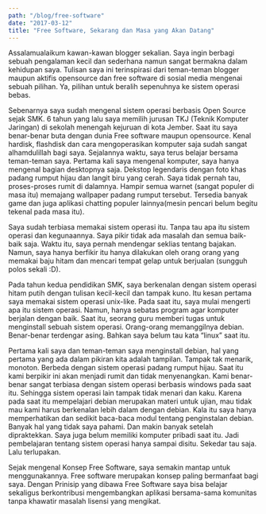 ```yaml
---
path: "/blog/free-software"
date: "2017-03-12"
title: "Free Software, Sekarang dan Masa yang Akan Datang"
---
```


Assalamualaikum kawan-kawan blogger sekalian. Saya ingin berbagi sebuah pengalaman kecil dan sederhana namun sangat bermakna dalam kehidupan saya. Tulisan saya ini terinspirasi dari teman-teman blogger maupun aktifis opensource dan free software di sosial media mengenai sebuah pilihan. Ya, pilihan untuk beralih sepenuhnya ke sistem operasi bebas.



Sebenarnya saya sudah mengenal sistem operasi berbasis Open Source sejak SMK. 6 tahun yang lalu saya memilih jurusan TKJ (Teknik Komputer Jaringan) di sekolah menengah kejuruan di kota Jember. Saat itu saya benar-benar buta dengan dunia Free software maupun opensource. Kenal hardisk, flashdisk dan cara mengoperasikan komputer saja sudah sangat alhamdulillah bagi saya. Sejalannya waktu, saya terus belajar bersama teman-teman saya. Pertama kali saya mengenal komputer, saya hanya mengenal bagian desktopnya saja. Dekstop legendaris dengan foto khas padang rumput hijau dan langit biru yang cerah. Saya tidak pernah tau, proses-proses rumit di dalamnya. Hampir semua warnet (sangat populer di masa itu) memajang wallpaper padang rumput tersebut. Tersedia banyak game dan juga aplikasi chatting populer lainnya(mesin pencari belum begitu tekenal pada masa itu).



Saya sudah terbiasa memakai sistem operasi itu. Tanpa tau apa itu sistem operasi dan kegunaannya. Saya pikir tidak ada masalah dan semua baik-baik saja. Waktu itu, saya pernah mendengar seklias tentang bajakan. Namun, saya hanya berfikir itu hanya dilakukan oleh orang orang yang memakai baju hitam dan mencari tempat gelap untuk berjualan (sungguh polos sekali :D).



Pada tahun kedua pendidikan SMK, saya berkenalan dengan sistem operasi hitam putih dengan tulisan kecil-kecil dan tampak kuno. Itu kesan pertama saya memakai sistem operasi unix-like. Pada saat itu, saya mulai mengerti apa itu sistem operasi. Namun, hanya sebatas program agar komputer berjalan dengan baik. Saat itu, seorang guru memberi tugas untuk menginstall sebuah sistem operasi. Orang-orang memanggilnya debian. Benar-benar terdengar asing. Bahkan saya belum tau kata “linux” saat itu.



Pertama kali saya dan teman-teman saya menginstall debian, hal yang pertama yang ada dalam pikiran kita adalah tampilan. Tampak tak menarik, monoton. Berbeda dengan sistem operasi padang rumput hijau. Saat itu kami berpikir ini akan menjadi rumit dan tidak menyenangkan. Kami benar-benar sangat terbiasa dengan sistem operasi berbasis windows pada saat itu. Sehingga sistem operasi lain tampak tidak menari dan kaku. Karena pada saat itu mempelajari debian merupakan materi untuk ujian, mau tidak mau kami harus berkenalan lebih dalam dengan debian. Kala itu saya hanya memperhatikan dan sedikit baca-baca modul tentang penginstalan debian. Banyak hal yang tidak saya pahami. Dan makin banyak setelah dipraktekkan. Saya juga belum memiliki komputer pribadi saat itu. Jadi pembelajaran tentang sistem operasi hanya sampai disitu. Sekedar tau saja. Lalu terlupakan.



Sejak mengenal Konsep Free Software, saya semakin mantap untuk menggunakannya. Free software merupakan konsep paling bermanfaat bagi saya. Dengan Prinisip yang dibawa Free Software saya bisa belajar sekaligus berkontribusi mengembangkan aplikasi bersama-sama komunitas tanpa khawatir masalah lisensi yang mengikat.